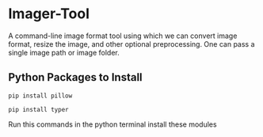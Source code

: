 # Imager-Tool
A command-line image format tool using which we can convert image format, resize the image, and other optional preprocessing. One can pass a single image path or image folder. 


<h2> Python Packages to Install </h2>

```
pip install pillow
```
```
pip install typer
```
Run this commands in the python terminal install these modules

